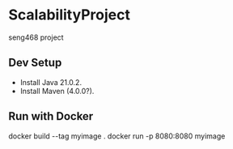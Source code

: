 # ScalabilityProject
seng468 project

## Dev Setup

- Install Java 21.0.2.
- Install Maven (4.0.0?).

## Run with Docker
docker build --tag myimage .
docker run -p 8080:8080 myimage
